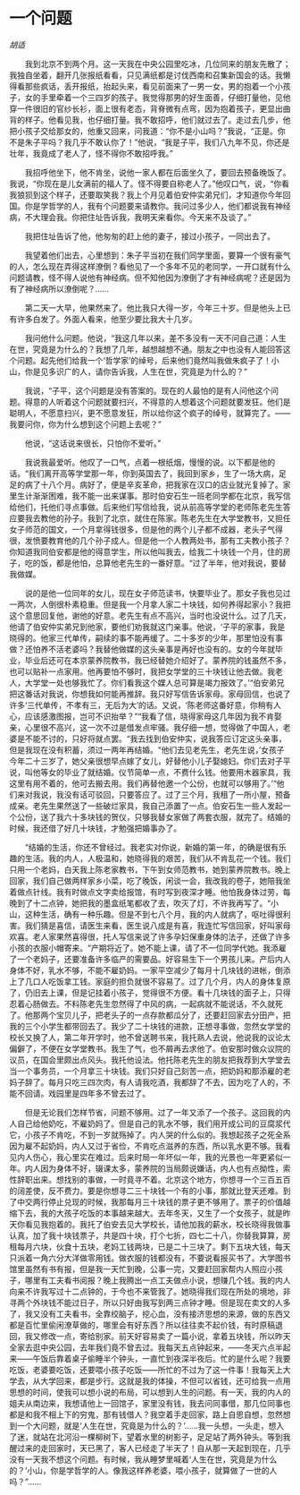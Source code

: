 # 一个问题

*胡适*

　　我到北京不到两个月。这一天我在中央公园里吃冰，几位同来的朋友先散了；我独自坐着，翻开几张报纸看看，只见满纸都是讨伐西南和召集新国会的话。我懒得看那些疯话，丢开报纸，抬起头来，看见前面来了一男一女，男的抱着一个小孩子，女的手里牵着一个三四岁的孩子。我觉得那男的好生面善，仔细打量他，见他穿一件很旧的官纱长衫，面上很有老态，背脊微有点弯，因为抱着孩子，更显出曲背的样子。他看见我，也仔细打量。我不敢招呼，他们就过去了。走过去几步，他把小孩子交给那女的，他重又回来，问我道：“你不是小山吗？”我说，“正是。你不是朱子平吗？我几乎不敢认你了！”他说，“我是子平，我们八九年不见，你还是壮年，我竟成了老人了，怪不得你不敢招呼我。”

　　我招呼他坐下，他不肯坐，说他一家人都在后面坐久了，要回去预备晚饭了。我说，“你现在是儿女满前的福人了。怪不得要自称老人了。”他叹口气，说，“你看我狼狈到这个样子，还要取笑我？我上个月见着伯安仲实弟兄们，才知道你今年回国。你是学哲学的人，我有个问题要来请教你。我问过多少人，他们都说我有神经病，不大理会我。你把住址告诉我，我明天来看你。今天来不及谈了。”

　　我把住址告诉了他，他匆匆的赶上他的妻子，接过小孩子，一同出去了。

　　我望着他们出去，心里想到：朱子平当初在我们同学里面，要算一个很有豪气的人，怎么现在弄得这样潦倒？看他见了一个多年不见的老同学，一开口就有什么问题请教，怪不得人说他有神经病。但不知他因为潦倒了才有神经病呢？还是因为有了神经病所以潦倒呢？……

　　第二天一大早，他果然来了。他比我只大得一岁，今年三十岁。但是他头上已有许多白发了。外面人看来，他至少要比我大十几岁。

　　我问他什么问题。他说，“我这几年以来，差不多没有一天不问自己道：人生在世，究竟是为什么的？我想了几年，越想越想不通。朋友之中也没有人能回答这个问题。起先他们给我一个‘哲学家’的绰号，后来他们竟然叫我做朱疯子了！小山，你是见多识广的人，请你告诉我，人生在世，究竟是为什么的？”

　　我说，“子平，这个问题是没有答案的。现在的人最怕的是有人问他这个问题。得意的人听着这个问题就要扫兴，不得意的人想着这个问题就要发狂。他们是聪明人，不愿意扫兴，更不愿意发狂，所以给你这个疯子的绰号，就算完了。——我要问你，你为什么想到这个问题上去呢？”

　　他说，“这话说来很长，只怕你不爱听。”

　　我说我最爱听。他叹了一口气，点着一根纸烟，慢慢的说。以下都是他的话。“我们离开高等学堂那一年，你到英国去了，我回到家乡，生了一场大病，足足的病了十八个月。病好了，便是辛亥革命，把我家在汉口的店业就光复掉了。家里生计渐渐困难，我不能一出来谋事。那时伯安石生一班老同学都在北京，我写信给他们，托他们寻点事做。后来他们写信给我，说从前高等学堂的老师陈老先生答应要我去教他的孙子。我到了北京，就住在陈家。陈老先生在大学堂教书，又担任女子师范的国文，一个月拿得钱很多，但是他的两个儿子都不成器，老头子气得很，发愤要教育他的几个孙子成人。但是他一个人教两处书，那有工夫教小孩子？你知道我同伯安都是他的得意学生，所以他叫我去，给我二十块钱一个月，住的房子，吃的饭，都是他怕，总算他老先生的一番好意。“过了半年，他对我说，要替我做媒。

　　说的是他一位同年的女儿，现在女子师范读书，快要毕业了。那女子我也见过一两次，人倒很朴素稳重。但是我一个月拿人家二十块钱，如何养得起家小？我把这个意思回复他，谢他的好意。老先生有点不高兴，当时也没说什么。过了几天，他请了伯安仲实弟兄到他家，要他们劝我就这门亲事。他说，‘子平的家事，我是晓得的。他家三代单传，嗣续的事不能再缓了。二十多岁的少年，那里怕没有事做？还怕养不活老婆吗？我替他做媒的这头亲事是再好也没有的。女的今年就毕业，毕业后还可在本京蒙养院教书，我已经替她介绍好了。蒙养院的钱虽然不多，也可以贴补一点家用。他再要怕不够时，我把女学堂的三十块钱让他去做。我老人，大学堂一处也够我忙了。你们看我这个媒人总可算是竭力报效了。’“伯安弟兄把这番话对我说，你想我如何能再推辞。我只好写信告诉家母。家母回信，也说了许多‘三代单传，不孝有三，无后为大’的话。又说，‘陈老师这番好意，你稍有人心，应该感激图报，岂可不识抬举？”“我看了信，晓得家母这几年因为我不肯娶亲，心里很不高兴，这一次不过是借发点牢骚。我仔细一想，觉得做了中国人，老婆是不能不讨的，只好将就点罢。“我去找到伯安仲实，说我答应订定这头亲事，但是我现在没有积蓄，须过一两年再结婚。“他们去见老先生，老先生说，’女孩子今年二十三岁了，她父亲很想早点嫁了女儿，好替他小儿子娶媳妇。你们去对子平说，叫他等女的毕业了就结婚。仪节简单一点，不费什么钱。他要用木器家具，我这里有用不着的，他可去搬去用。我们再替他邀一个公份，也就可以够用了。’“他们来对我说，我没有话可驳回，只要答应了。过了三个月，我租了一所小屋，预备成亲。老先生果然送了一些破烂家具，我自己添置了一点。伯安石生一些人发起一个公份，送了我六十多块钱的贺仪，只够我替女家做了两套衣服，就完了。结婚的时候，我还借了好几十块钱，才勉强把婚事办了。

　　“结婚的生活，你还不曾经过。我老实对你说，新婚的第一年，的确是很有乐趣的生活。我的内人，人极温和，她晓得我的艰苦，我们从不肯乱花一个钱。我们只用一个老妈，白天我上陈老家教书，下午到女师范教书，她到蒙养院教书。晚上回家，我们自己做两样家乡小菜，吃了晚饭，闲谈一会，我改我的卷子，她陪我坐着做点针线。我有时做点文字卖给报馆，有时写到夜深才睡。他怕我身体过劳，每晚到了十二点钟，她把我的墨盒纸笔都收了去，吹灭了灯，不许我再写了。“小山，这种生活，确有一种乐趣。但是不到七八个月，我的内人就病了，呕吐得很利害。我们猜是喜信，请医生来看，医生说八成是有喜，我连忙写信回家，好叫家母欢喜。老人家果然喜得很，托人写信来说了许多孕妇保重身体的法子，还做了许多小孩的衣服小帽寄来。“产期将近了。她不能上课，请了不一位同学代她。我添雇了一个老妈子，还要准备许多临产的需要品。好容易生下一个男孩儿来。产后内人身体不好，乳水不够，不能不雇奶妈。一家平空减少了每月十几块钱的进帐，倒添上了几口人吃饭拿工钱。家庭的担负就很不容易了。过了几个月，内人的身体复原了，仍旧去上课，但是记挂着小孩子，觉得很不方便。看十几块钱的面子上，只得忍着心肠做去。不料陈老先生忽然得了中风的病，一起病就不能说话，不久就死了。他那两个宝贝儿子，把老头子的一点存款都瓜分了，还要赶回家去分田产，把我的三个小学生都带回去了。我少了二十块钱的进款，正想寻事做，忽然女学堂的校长又换了人，第二年开学时，他不曾送聘书来，我托熟人去说，他说我的议论太偏僻了，不便在女学堂教书。我生了气，也不屑再去求他了。伯安那时做众议院的议员，在国会里颇出点风头。我托他设法。他托陈老先生的朋友把我荐到大学堂去当一个事务员，一个月拿三十块钱。我们只好自己刻苦一点，把奶妈和那添雇的老妈子辞了。每月只吃三四次肉，有人请我吃酒，我都辞了不去，因为吃了人的，不能不回请。戏园里是四年多不曾去过了。

　　但是无论我们怎样节省，问题不够用。过了一年又添了一个孩子。这回我的内人自己给他奶吃，不雇奶妈了。但是自己的乳水不够，我们用开成公司的豆腐浆代它，小孩子不肯吃，不到一岁就殇掉了。内人哭的什么似的。我想起孩子之死全系因为雇不起奶妈，内人又过于省俭，不肯吃点滋养的东西，所以乳水更不够。我看见内人伤心，我心里实在难过。后来时局一年坏似一年，我的光景也一年更紧似一年。内人因为身体不好，辍课太多，蒙养院的当局颇说嫌话，内人也有点拗性，索性辞职出来。想找别的事做，一时竟寻不着。北京这个地方，你想寻一个三百五百的阔差使，反不费力。要是你想寻二三十块钱一个有的小事，那就比登天还难。到了中交两行停止兑现的时候，我那每月三十块钱的票子更不够用了。票子的价值越缩下去，我的大孩子吃饭的本事越来越大。去年冬天，又生了一个女孩子，就是昨天你看见我抱着的。我托了伯安去见大学校长，请他加我的薪水，校长晓得我做事认真，加了我十块钱票子，共是四十块，打个七折，四七二十八，你替我算算，房租每月六块，伙食十五块，老妈工钱两块，已是二十三块了。剩下五块大钱，每天只派着一角六分大洋做零用钱。做衣服的钱都没有，不要说看报买书了。大学图书馆里虽然有书有报，但是我一天忙到晚，公事一完，又要赶回家帮内人照应小孩子，哪里有工夫看书阅报？晚上我腾出一点工夫做点小说，想赚几个钱。我的内人向来不许我写过十二点钟的，于今也不来管我了。她晓得我们现在所处的境地，非寻两个外块钱不能过日子，所以只好由我写到两三点钟才睡。但是现在卖文的人多了，我又没有工夫看书，全靠绞脑子，挖心血，没有接济思想的来源，做的东西又都是百忙里偷闲潦草做的，哪里会有好东西？所以往往卖不起价钱，有时原稿退回，我又修改一点，寄给别家。前天好容易卖了一篇小说，拿着五块钱，所以昨天全家去逛中央公园，去年我们竟不曾去过。我每天五点钟起来，——冬天六点半起来——午饭后靠着桌子偷睡半个钟头，一直忙到夜深半夜后。忙的是什么呢？我要吃饭，老婆要吃饭，还要喂小孩子吃饭——所忙的不过为了这一件事！我每天上大学去，从大学回来，都是步行。这就是我的体操，不但可以省钱，还可给我一点用思想的时间，使我可以想小说的布局，可以想到人生的问题。有一天，我的内人的姐夫从南边来，我想请他上一回馆子，家里没有钱，我去问同事借，那几位同事也都是和我不相上下的穷鬼，那有钱借人？我空着手走回家，路上自思自想，忽然想到一个大问题，就是‘人生在世，究竟是为什么的？’……我一头想，一头走，想入了迷，就站在北河沿一棵柳树下，望着水里的树影子，足足站了两外钟头。等到我醒过来的走回家时，天已黑了，客人已经走了半天了！自从那一天起到现在，几乎没有一天我不想这个问题。有时候，我从睡梦里喊着‘人生在世，究竟是为什么的？’小山，你是学哲学的人。像我这样养老婆，喂小孩子，就算做了一世的人吗？”……